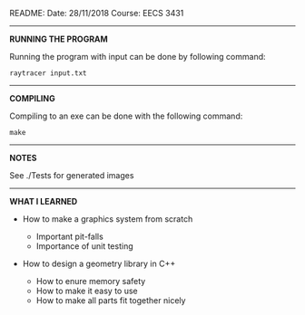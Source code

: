 README:
Date: 28/11/2018
Course: EECS 3431

*************************************************************
**RUNNING THE PROGRAM**

Running the program  with input can be done by following command:

    raytracer input.txt

*************************************************************
**COMPILING**

Compiling to an exe can be done with the following command:

    make


*************************************************************
**NOTES**

See ./Tests for generated images

*************************************************************
**WHAT I LEARNED**

- How to make a graphics system from scratch
    - Important pit-falls
    - Importance of unit testing
    
- How to design a geometry library in C++
    - How to enure memory safety
    - How to make it easy to use
    - How to make all parts fit together nicely
